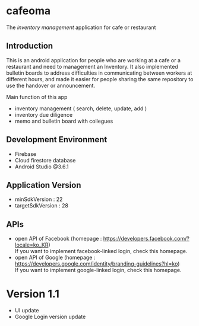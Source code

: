 # cafeoma
The *inventory management* application for cafe or restaurant

## Introduction 
This is an android application for people who are working at a cafe or a restaurant and need to management an Inventory. It also implemented bulletin boards to address difficulties in communicating between workers at different hours, and made it easier for people sharing the same repository to use the handover or announcement.

Main function of this app
- inventory management ( search, delete, update, add )
- inventory due diligence 
- memo and bulletin board with collegues
## Development Environment
- Firebase
- Cloud firestore database
- Android Studio @3.6.1 
## Application Version 
- minSdkVersion : 22
- targetSdkVersion : 28
## APIs 
- open API of Facebook (homepage : https://developers.facebook.com/?locale=ko_KR) <br /> If you want to implement facebook-linked login, check this homepage. <br />
- open API of Google (homepage : https://developers.google.com/identity/branding-guidelines?hl=ko) <br /> If you want to implement google-linked login, check this homepage. <br /> 

# Version 1.1
- UI update
- Google Login version update
